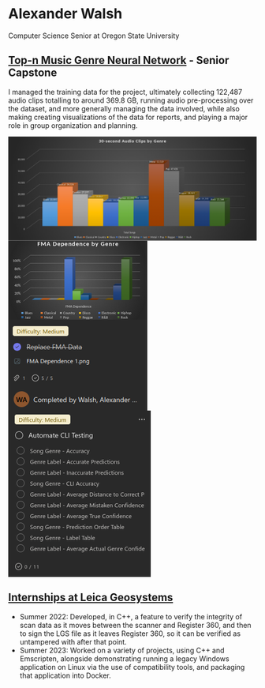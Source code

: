 # Alexander Walsh

Computer Science Senior at Oregon State University

## [Top-n Music Genre Neural Network](<https://github.com/beatsageo/Top_n>) - Senior Capstone

I managed the training data for the project, ultimately collecting 122,487 audio clips totalling to around 369.8 GB, running audio pre-processing over the dataset, and more generally managing the data involved, while also making creating visualizations of the data for reports, and playing a major role in group organization and planning.

<img align="center" src="/Pictures/Clips by Genre.png" alt="Example Visualization - 30-second Audio Clips by Genre" width="auto" height="auto">
<img align="center" src="/Pictures/Example Teams Task 2.png" alt="Example Teams Task #1 - Replace FMA Data" width="auto" height="auto">
<img align="center" src="/Pictures/Example Teams Task.png" alt="Example Teams Task #2 - Automate CLI Testing" width="auto" height="auto">

## [Internships at Leica Geosystems](<https://leica-geosystems.com/en-us/>)
- Summer 2022: Developed, in C++, a feature to verify the integrity of scan data as it moves between the scanner and Register 360, and then to sign the LGS file as it leaves Register 360, so it can be verified as untampered with after that point.
- Summer 2023: Worked on a variety of projects, using C++ and Emscripten, alongside demonstrating running a legacy Windows application on Linux via the use of compatibility tools, and packaging that application into Docker.

<!--
**AlexWalsh2/AlexWalsh2** is a ✨ _special_ ✨ repository because its `README.md` (this file) appears on your GitHub profile.

Here are some ideas to get you started:

- 🔭 I’m currently working on ...
- 🌱 I’m currently learning ...
- 👯 I’m looking to collaborate on ...
- 🤔 I’m looking for help with ...
- 💬 Ask me about ...
- 📫 How to reach me: ...
- 😄 Pronouns: ...
- ⚡ Fun fact: ...
-->
